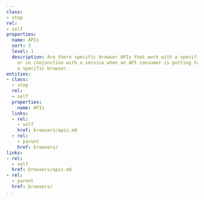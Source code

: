 ```yaml
---
class:
- stop
rel:
- self
properties:
  name: APIs
  sort: 3
  level: 1
  description: Are there specific browser APIs that work with a specific service,
    or in conjunction with a service when an API consumer is putting to use within
    a specific browser.
entities:
- class:
  - stop
  rel:
  - self
  properties:
    name: APIs
  links:
  - rel:
    - self
    href: browsers/apis.md
  - rel:
    - parent
    href: browsers/
links:
- rel:
  - self
  href: browsers/apis.md
- rel:
  - parent
  href: browsers/
...
```

